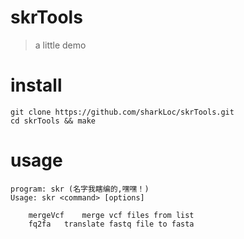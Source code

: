 # skrTools
> a little demo

# install
```
git clone https://github.com/sharkLoc/skrTools.git
cd skrTools && make 
```

# usage
```
program: skr (名字我瞎编的,嘿嘿！)
Usage: skr <command> [options]

	mergeVcf	merge vcf files from list
	fq2fa	translate fastq file to fasta

```
